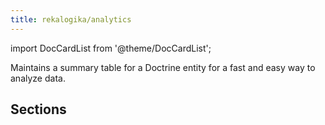 ```yaml
---
title: rekalogika/analytics
---
```


import DocCardList from '@theme/DocCardList';

Maintains a summary table for a Doctrine entity for a fast and easy way to
analyze data.

## Sections

<DocCardList />